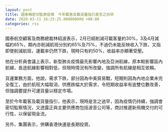 ```yaml
---
layout: post
title: 國泰稱密切監察疫情　今年載客及載貨量指引是言之尚早
date: 2020-03-11 16:25:25.000000000 +08:00
categories: rss
---
```


國泰航空顧客及商務總裁林紹波表示，2月已經削減可載客量約30%，3及4月減幅約65%，期內亦削減航班分別約65%及75%，不過仍未能反映收入下跌，又指即使削減航班，運載率仍然下跌，現時只有約50%，收益率亦顯著受壓。

他在分析員會議上表示，新型肺炎疫情最先影響內地及亞洲航線，原本較影響區內航線，長途航線影響相對低，但現時情況有所改變，強調所有航線是相互依賴。

貨運業務方面，他說，需求下跌，部分因為中美貿易戰，短期則因為內地企業未完全復工，由於航班大幅取消，供應跌幅大於需求，令短期收益率有逾雙位數改善，但強調要提升可運貨量以穩定市場。

至於今年載客及載貨量指引，他表示，現時是言之過早，因為疫情仍持續，強調會密切監察情況，又透露正與主要供應商包括波音公司等，商討推遲新飛機交付的可行性，以保留現金流。

另外，集團表示，併購香港快運是長期投資。
